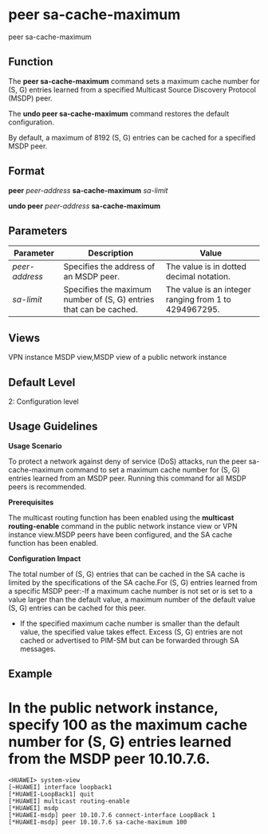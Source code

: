 peer sa-cache-maximum
=====================

peer sa-cache-maximum

Function
--------



The **peer sa-cache-maximum** command sets a maximum cache number for (S, G) entries learned from a specified Multicast Source Discovery Protocol (MSDP) peer.

The **undo peer sa-cache-maximum** command restores the default configuration.



By default, a maximum of 8192 (S, G) entries can be cached for a specified MSDP peer.


Format
------

**peer** *peer-address* **sa-cache-maximum** *sa-limit*

**undo peer** *peer-address* **sa-cache-maximum**


Parameters
----------

| Parameter | Description | Value |
| --- | --- | --- |
| *peer-address* | Specifies the address of an MSDP peer. | The value is in dotted decimal notation. |
| *sa-limit* | Specifies the maximum number of (S, G) entries that can be cached. | The value is an integer ranging from 1 to 4294967295. |



Views
-----

VPN instance MSDP view,MSDP view of a public network instance


Default Level
-------------

2: Configuration level


Usage Guidelines
----------------

**Usage Scenario**

To protect a network against deny of service (DoS) attacks, run the peer sa-cache-maximum command to set a maximum cache number for (S, G) entries learned from an MSDP peer. Running this command for all MSDP peers is recommended.

**Prerequisites**

The multicast routing function has been enabled using the **multicast routing-enable** command in the public network instance view or VPN instance view.MSDP peers have been configured, and the SA cache function has been enabled.

**Configuration Impact**

The total number of (S, G) entries that can be cached in the SA cache is limited by the specifications of the SA cache.For (S, G) entries learned from a specific MSDP peer:-If a maximum cache number is not set or is set to a value larger than the default value, a maximum number of the default value (S, G) entries can be cached for this peer.

* If the specified maximum cache number is smaller than the default value, the specified value takes effect. Excess (S, G) entries are not cached or advertised to PIM-SM but can be forwarded through SA messages.

Example
-------

# In the public network instance, specify 100 as the maximum cache number for (S, G) entries learned from the MSDP peer 10.10.7.6.
```
<HUAWEI> system-view
[~HUAWEI] interface loopback1
[*HUAWEI-LoopBack1] quit
[*HUAWEI] multicast routing-enable
[*HUAWEI] msdp
[*HUAWEI-msdp] peer 10.10.7.6 connect-interface LoopBack 1
[*HUAWEI-msdp] peer 10.10.7.6 sa-cache-maximum 100

```